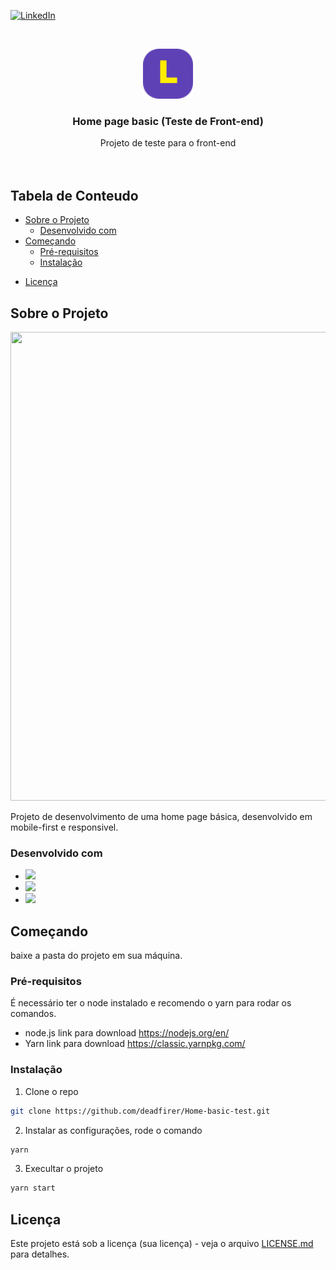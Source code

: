 <!-- PROJECT SHIELDS -->
<!--
*** I'm using markdown "reference style" links for readability.
*** Reference links are enclosed in brackets [ ] instead of parentheses ( ).
*** See the bottom of this document for the declaration of the reference variables
*** for contributors-url, forks-url, etc. This is an optional, concise syntax you may use.
*** https://www.markdownguide.org/basic-syntax/#reference-style-links
-->

<a href="https://www.linkedin.com/in/alexandrefaust/" rel="nofollow"><img src="https://camo.githubusercontent.com/c456ce1e22c379a6ff198bbb3a2d96f24fc94408/68747470733a2f2f696d672e736869656c64732e696f2f62616467652f2d4c696e6b6564496e2d626c61636b2e7376673f7374796c653d666c61742d737175617265266c6f676f3d6c696e6b6564696e26636f6c6f72423d353535" alt="LinkedIn" data-canonical-src="https://img.shields.io/badge/-LinkedIn-black.svg?style=flat-square&amp;logo=linkedin&amp;colorB=555" style="max-width:100%;"></a>

<!-- PROJECT LOGO -->
<br />
<p align="center">
  <a href="https://github.com/github_username/repo_name">
    <img src="src/assets/images/grupo2820@2x.png" alt="Logo" width="80" height="80">
  </a>

  <h3 align="center">Home page basic (Teste de Front-end)</h3>

  <p align="center">
    Projeto de teste para o front-end
    <br />
    <!--a href="https://github.com/deadfirer/Home-basic-test"><strong>Explore the docs »</strong></a-->
    <br />
    <br />
    <!--a href="https://github.com/deadfirer/Home-basic-test">View Demo</a>
    ·
    <a href="https://github.com/deadfirer/Home-basic-test/issues">Report Bug</a>
    ·
    <a href="https://github.com/deadfirer/Home-basic-test/issues">Request Feature</a-->
  </p>
</p>

<!-- TABLE OF CONTENTS -->
## Tabela de Conteudo

* [Sobre o Projeto](#sobre-o-projeto)
  * [Desenvolvido com](#desenvolvido-com)
* [Começando](#começando)
  * [Pré-requisitos](#pre-requisitos)
  * [Instalação](#instalação)
<!--* [Usage](#usage)
* [Roadmap](#roadmap)
* [Contributing](#contributing)-->
* [Licença](#licença)
<!--* [Contact](#contact)
* [Acknowledgements](#acknowledgements)-->



## Sobre o Projeto

<p align="center">
  <img width="1050" height="750" src="https://drive.google.com/uc?export=view&id=13hSKk9Dcz2zPMqxDkEEj4UZfLGTQvlPO">
</p>

Projeto de desenvolvimento de uma home page básica, desenvolvido em mobile-first e responsivel.

### Desenvolvido com

* [<img src="https://img.shields.io/badge/react%20-%2320232a.svg?&style=for-the-badge&logo=react&logoColor=%2361DAFB"/>]()
* [<img src="https://img.shields.io/badge/javascript%20-%23323330.svg?&style=for-the-badge&logo=javascript&logoColor=%23F7DF1E"/>]()
* [<img src="https://img.shields.io/badge/css3%20-%231572B6.svg?&style=for-the-badge&logo=css3&logoColor=white"/>]()

<!-- GETTING STARTED -->
## Começando 

baixe a pasta do projeto em sua máquina.

### Pré-requisitos

É necessário ter o node instalado e recomendo o yarn para rodar os comandos.
* node.js
link para download https://nodejs.org/en/
* Yarn
link para download https://classic.yarnpkg.com/

### Instalação  

1. Clone o repo
```sh
git clone https://github.com/deadfirer/Home-basic-test.git
```
2. Instalar as configurações, rode o comando
```sh
yarn
```
3. Execultar o projeto
```sh
yarn start
```

## Licença 

Este projeto está sob a licença (sua licença) - veja o arquivo [LICENSE.md](https://github.com/usuario/projeto/licenca) para detalhes.
